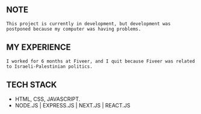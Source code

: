 ## NOTE 
```This project is currently in development, but development was postponed because my computer was having problems.```

## MY EXPERIENCE
```I worked for 6 months at Fiveer, and I quit because Fiveer was related to Israeli-Palestinian politics. ```

## TECH STACK
- HTML, CSS, JAVASCRIPT.
- NODE.JS | EXPRESS.JS | NEXT.JS | REACT.JS
